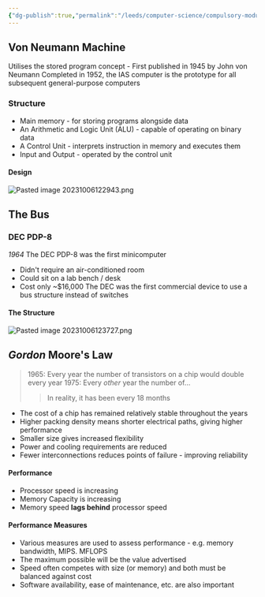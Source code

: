 ```yaml
---
{"dg-publish":true,"permalink":"/leeds/computer-science/compulsory-modules/computer-architecture/section-1-organisation/history/"}
---
```


## Von Neumann Machine
Utilises the stored program concept - First published in 1945 by John von Neumann
Completed in 1952, the IAS computer is the prototype for all subsequent general-purpose computers
### Structure
- Main memory - for storing programs alongside data
- An Arithmetic and Logic Unit (ALU) - capable of operating on binary data
- A Control Unit - interprets instruction in memory and executes them
- Input and Output - operated by the control unit
#### Design
![Pasted image 20231006122943.png](/img/user/Pasted%20image%2020231006122943.png)


## The Bus
### DEC PDP-8
*1964*
The DEC PDP-8 was the first minicomputer
- Didn't require an air-conditioned room
- Could sit on a lab bench / desk
- Cost only ~\$16,000
The DEC was the first commercial device to use a bus structure instead of switches
#### The Structure
![Pasted image 20231006123727.png](/img/user/Pasted%20image%2020231006123727.png)


## *Gordon* Moore's Law
>1965: Every year the number of transistors on a chip would double every year
>1975: Every *other* year the number of...
>>In reality, it has been every 18 months

- The cost of a chip has remained relatively stable throughout the years
- Higher packing density means shorter electrical paths, giving higher performance
- Smaller size gives increased flexibility
- Power and cooling requirements are reduced
- Fewer interconnections reduces points of failure - improving reliability
#### Performance
- Processor speed is increasing
- Memory Capacity is increasing
- Memory speed **lags behind** processor speed
#### Performance Measures
- Various measures are used to assess performance - e.g. memory bandwidth, MIPS. MFLOPS
- The maximum possible will be the value advertised
- Speed often competes with size (or memory) and both must be balanced against cost
- Software availability, ease of maintenance, etc. are also important
